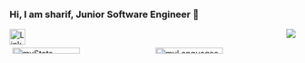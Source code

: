 ### Hi, I am sharif, Junior Software Engineer 👋
<img align="right" src="https://visitor-badge.laobi.icu/badge?page_id=salesp07.salesp07"/>

<a href="https://www.linkedin.com/in/mohamed-sharif-47301520b/" target="_blank" style="text-decoration: none;">
    <img src="https://img.shields.io/badge/LinkedIn-blue?style=flat-square&logo=linkedin&logoColor=white" alt="LinkedIn Profile" style="height: 28px;"/>
</a>
<div style="display: flex; ">
    <div style="flex: 1; padding: 5px;">
        <img alt="myStats" src="https://github-readme-stats.vercel.app/api?username=mSharifHub&show_icons=true&theme=dracula" style="width: 70%;"/>
    </div>
    <div style="flex: 1; padding: 5px;">
        <img alt="myLanguages" src="https://github-readme-stats.vercel.app/api/top-langs/?username=mSharifHub&layout=compact" style="width: 70%;"/>
    </div>
</div>

